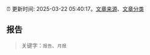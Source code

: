 :alarm_clock: 更新时间: 2025-03-22 05:40:17。[文章来源](/README.md)、[文章分类](/TAGS.md)

## 报告


> 关键字：`报告`、`月报`



